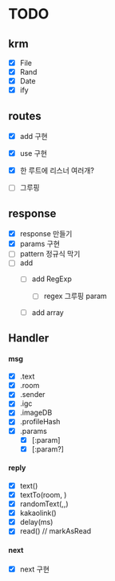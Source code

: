 # TODO


## krm
 - [X] File
 - [X] Rand
 - [X] Date
 - [X] ify

## routes

 - [X] add 구현
 - [X] use 구현
 - [X] 한 루트에 리스너 여러개?
 - [ ] 그루핑


## response

 - [X] response 만들기
 - [X] params 구현
 - [ ] pattern 정규식 막기
 - [ ] add
   - [ ] add RegExp
     - [ ] regex 그루핑 param
   - [ ] add array


## Handler

#### msg
 - [X] .text
 - [X] .room
 - [X] .sender
 - [X] .igc
 - [X] .imageDB
 - [X] .profileHash
 - [X] .params
   - [X] [:param]
   - [X] [:param?]
#### reply
 - [X] text()
 - [X] textTo(room, )
 - [X] randomText(,,)
 - [X] kakaolink()
 - [X] delay(ms)
 - [X] read() // markAsRead
#### next
 - [X] next 구현
